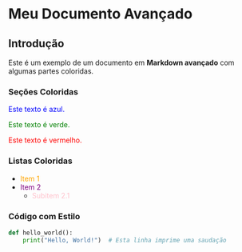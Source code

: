 # Meu Documento Avançado

## Introdução

Este é um exemplo de um documento em **Markdown avançado** com algumas partes coloridas.

### Seções Coloridas

<p style="color: blue;">Este texto é azul.</p>

<p style="color: green;">Este texto é verde.</p>

<p style="color: red;">Este texto é vermelho.</p>

### Listas Coloridas

- <span style="color: orange;">Item 1</span>
- <span style="color: purple;">Item 2</span>
  - <span style="color: pink;">Subitem 2.1</span>

### Código com Estilo

```python
def hello_world():
    print("Hello, World!")  # Esta linha imprime uma saudação

